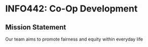 # INFO442: Co-Op Development

## Mission Statement
Our team aims to promote fairness and equity within everyday life

